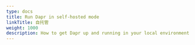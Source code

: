```yaml
---
type: docs
title: Run Dapr in self-hosted mode
linkTitle: 自托管
weight: 1000
description: How to get Dapr up and running in your local environment
---
```

